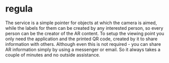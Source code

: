 # regula
The service is a simple pointer for objects at which the camera is aimed, while the labels for them can be created by any interested person, so every person can be the creator of the AR content.
To setup the viewing point you only need the application and the printed QR code, created by it to share information with others. Although even this is not required - you can share AR information simply by using a messenger or email. So it always takes a couple of minutes and no outside assistance.
